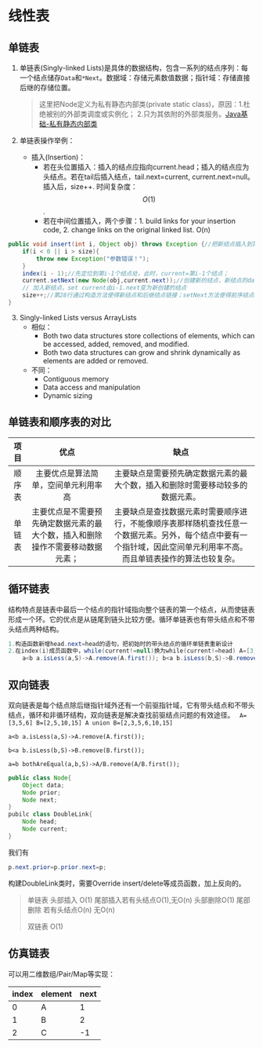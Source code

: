 # 线性表

## 单链表
1. 单链表(Singly-linked Lists)是具体的数据结构，包含一系列的结点序列：每一个结点储存`Data`和`*Next`。数据域：存储元素数值数据；指针域：存储直接后继的存储位置。

   > 这里把Node定义为私有静态内部类(private static class)，原因：1.杜绝被别的外部类调度或实例化； 2.只为其依附的外部类服务。[Java基础-私有静态内部类](https://blog.csdn.net/weixin_44228952/article/details/108482040)
2. 单链表操作举例：

   - 插入(Insertion)：
     - 若在头位置插入：插入的结点应指向current.head；插入的结点应为头结点。若在tail后插入结点，tail.next=current, current.next=null。插入后，size++. 时间复杂度：$$O(1)$$. 
     - 若在中间位置插入，两个步骤：1. build links for your insertion code, 2. change links on the original linked list. O(n)

```java
public void insert(int i, Object obj) throws Exception {//把新结点插入到第i个结点前，新结点data域的值为obj.
    if(i < 0 || i > size){
        throw new Exception("参数错误！");
    }
    index(i - 1);//先定位到第i-1个结点处，此时，current=第i-1个结点；
    current.setNext(new Node(obj,current.next));//创建新的结点，新结点的data=obj(T=Node)，next域为(current.next，实际上是指向第i个结点)
    // 加入新结点，set current由i-1.next变为新创建的结点
    size++;//第28行通过构造方法使得新结点和后继结点链接；setNext方法使得前序结点和新结点链接。
}
```
3. Singly-linked Lists versus ArrayLists
   - 相似：
     - Both two data structures store collections of elements, which can be accessed, added, removed, and modified.
     - Both two data structures can grow and shrink dynamically as elements are added or removed.
   - 不同：
     - Contiguous memory
     - Data access and manipulation
     - Dynamic sizing

## 单链表和顺序表的对比

|  项目  |                             优点                             |                             缺点                             |
| :----: | :----------------------------------------------------------: | :----------------------------------------------------------: |
| 顺序表 |             主要优点是算法简单，空间单元利用率高             | 主要缺点是需要预先确定数据元素的最大个数，插入和删除时需要移动较多的数据元素。 |
| 单链表 | 主要优点是不需要预先确定数据元素的最大个数，插入和删除操作不需要移动数据元素； | 主要缺点是查找数据元素时需要顺序进行，不能像顺序表那样随机查找任意一个数据元素。另外，每个结点中要有一个指针域，因此空间单元利用率不高。而且单链表操作的算法也较复杂。 |

## 循环链表

结构特点是链表中最后一个结点的指针域指向整个链表的第一个结点，从而使链表形成一个环。它的优点是从链尾到链头比较方便。循环单链表也有带头结点和不带头结点两种结构。

```java
1.构造函数新增head.next=head的语句，把初始时的带头结点的循环单链表重新设计
2.在index(i)成员函数中，while(current!=null)换为while(current!=head) A=[3,5,6] B=[2,5,10,15] A union B=[2,3,5,6,10,15]
    a<b a.isLess(a,S)->A.remove(A.first()); b<a b.isLess(b,S)->B.remove(B.first()); a=b bothAreEqual(a,b,S)->A/B.remove(A/B.first());
```



## 双向链表

双向链表是每个结点除后继指针域外还有一个前驱指针域，它有带头结点和不带头结点，循环和非循环结构，双向链表是解决查找前驱结点问题的有效途径。
` A=[3,5,6] B=[2,5,10,15] A union B=[2,3,5,6,10,15]`

 `a<b a.isLess(a,S)->A.remove(A.first()); `

`b<a b.isLess(b,S)->B.remove(B.first()); `

`a=b bothAreEqual(a,b,S)->A/B.remove(A/B.first());`

```java
public class Node{
    Object data;
    Node prior;
    Node next;
}
pubilc class DoubleLink{
    Node head;
    Node current;
}
```

我们有

```java
p.next.prior=p.prior.next=p;
```

构建DoubleLink类时，需要Override insert/delete等成员函数，加上反向的。

> 单链表 头部插入 O(1) 尾部插入若有头结点O(1),无O(n) 头部删除O(1) 尾部删除 若有头结点O(n) 无O(n)
>
> 双链表 O(1)

## 仿真链表

可以用二维数组/Pair/Map等实现：

| index | element | next |
| ----- | ------- | ---- |
| 0     | A       | 1    |
| 1     | B       | 2    |
| 2     | C       | -1   |

